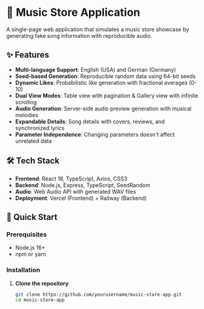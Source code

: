 # 🎵 Music Store Application

A single-page web application that simulates a music store showcase by generating fake song information with reproducible audio.

## ✨ Features

- **Multi-language Support**: English (USA) and German (Germany)
- **Seed-based Generation**: Reproducible random data using 64-bit seeds
- **Dynamic Likes**: Probabilistic like generation with fractional averages (0-10)
- **Dual View Modes**: Table view with pagination & Gallery view with infinite scrolling
- **Audio Generation**: Server-side audio preview generation with musical melodies
- **Expandable Details**: Song details with covers, reviews, and synchronized lyrics
- **Parameter Independence**: Changing parameters doesn't affect unrelated data

## 🛠 Tech Stack

- **Frontend**: React 18, TypeScript, Axios, CSS3
- **Backend**: Node.js, Express, TypeScript, SeedRandom
- **Audio**: Web Audio API with generated WAV files
- **Deployment**: Vercel (Frontend) + Railway (Backend)

## 🚀 Quick Start

### Prerequisites
- Node.js 16+ 
- npm or yarn

### Installation

1. **Clone the repository**
   ```bash
   git clone https://github.com/yourusername/music-store-app.git
   cd music-store-app